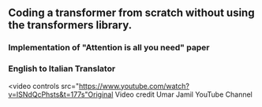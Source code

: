 ## Coding a transformer from scratch without using the transformers library.
### Implementation of "Attention is all you need" paper
### English to Italian Translator
<video controls src="https://www.youtube.com/watch?v=ISNdQcPhsts&t=177s"Original Video credit Umar Jamil YouTube Channel</video>
